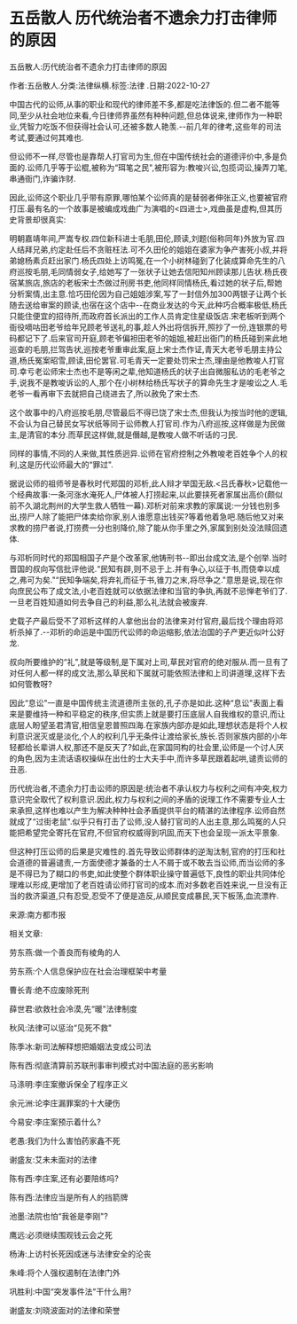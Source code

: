 # 五岳散人  历代统治者不遗余力打击律师的原因

五岳散人:历代统治者不遗余力打击律师的原因

作者:五岳散人.分类:法律纵横.标签:法律 .日期:2022-10-27

中国古代的讼师,从事的职业和现代的律师差不多,都是吃法律饭的.但二者不能等同,至少从社会地位来看,今日律师界虽然有种种问题,但总体说来,律师作为一种职业,凭智力吃饭不但获得社会认可,还被多数人艳羡.--前几年的律考,这些年的司法考试,要通过何其难也.

但讼师不一样,尽管也是靠帮人打官司为生,但在中国传统社会的道德评价中,多是负面的.讼师几乎等于讼棍,被称为“珥笔之民",被形容为:教唆兴讼,包揽词讼,操弄刀笔,串通衙门,诈骗诈财.

因此,讼师这个职业几乎带有原罪,哪怕某个讼师真的是替弱者伸张正义,也要被官府打压.最有名的一个故事是被编成戏曲广为演唱的<四进士>,戏曲虽是虚构,但其历史背景却很真实:

明朝嘉靖年间,严嵩专权.四位新科进士毛朋,田伦,顾读,刘题(俗称同年)外放为官.四人结拜兄弟,约定赴任后不贪赃枉法.可不久田伦的姐姐在婆家为争产害死小叔,并将弟媳杨素贞赶出家门.杨氏四处上访鸣冤,在一个小树林碰到了化装成算命先生的八府巡按毛朋,毛同情弱女子,给她写了一张状子让她去信阳知州顾读那儿告状.杨氏夜宿某旅店,旅店的老板宋士杰做过刑房书吏,他同样同情杨氏,看过她的状子后,帮她分析案情,出主意.恰巧田伦因为自己姐姐涉案,写了一封信外加300两银子让两个长随去送给审案的顾读,也宿在这个店中--在商业发达的今天,此种巧合概率极低,杨氏只能住便宜的招待所,而政府首长派出的工作人员肯定住星级饭店.宋老板听到两个衙役嘀咕田老爷给年兄顾老爷送礼的事,趁人外出将信拆开,照抄了一份,连银票的号码都记下了.后来官司开庭,顾老爷偏袒田老爷的姐姐,被赶出衙门的杨氏碰到来此地巡查的毛朋,拦驾告状,巡按老爷重审此案,庭上宋士杰作证,青天大老爷毛朋主持公道,杨氏冤案昭雪,顾读,田伦罢官.可毛青天一定要处罚宋士杰,理由是他教唆人打官司.幸亏老讼师宋士杰也不是等闲之辈,他知道杨氏的状子出自微服私访的毛老爷之手,说我不是教唆诉讼的人,那个在小树林给杨氏写状子的算命先生才是唆讼之人.毛老爷一看再审下去就把自己绕进去了,所以赦免了宋士杰.

这个故事中的八府巡按毛朋,尽管最后不得已饶了宋士杰,但我认为按当时他的逻辑,不会认为自己替民女写状纸等同于讼师教人打官司.作为八府巡按,这样做是为民做主,是清官的本分.而草民这样做,就是僭越,是教唆人做不听话的刁民.

同样的事情,不同的人来做,其性质迥异.讼师在官府控制之外教唆老百姓争个人的权利,这是历代讼师最大的“罪过".

据说讼师的祖师爷是春秋时代郑国的邓析,此人辩才举国无敌.<吕氏春秋>记载他一个经典故事:一条河涨水淹死人,尸体被人打捞起来,以此要挟死者家属出高价(颇似前不久湖北荆州的大学生救人牺牲一幕).邓析对前来求教的家属说:一分钱也别多出,捞尸人除了能把尸体卖给你家,别人谁愿意出钱买?等着他着急吧.随后他又对来求教的捞尸者说,打捞费一分也别降价,除了能从你手里之外,家属到别处没法赎回遗体.

与邓析同时代的郑国相国子产是个改革家,他铸刑书--即出台成文法,是个创举.当时晋国的叔向写信批评他说.“民知有辟,则不忌于上.并有争心,以征于书,而侥幸以成之,弗可为矣."“民知争端矣,将弃礼而征于书,锥刀之末,将尽争之."意思是说,现在你向庶民公布了成文法,小老百姓就可以依据法律和当官的争执,再就不忌惮老爷们了.一旦老百姓知道如何去争自己的利益,那么礼法就会被废弃.

史载子产最后受不了邓析这样的人拿他出台的法律来对付官府,最后找个理由将邓析杀掉了.--邓析的命运是中国历代讼师的命运缩影,依法治国的子产更近似叶公好龙.

叔向所要维护的“礼",就是等级制,是下属对上司,草民对官府的绝对服从.而一旦有了对任何人都一样的成文法,那么草民和下属就可能依照法律和上司讲道理,这样下去如何管教呀?

因此“息讼"一直是中国传统主流道德所主张的,孔子亦是如此.这种“息讼"表面上看来是要维持一种和平稳定的秩序,但实质上就是要打压底层人自我维权的意识,而让底层人盼望圣君清官,相信皇恩普照四海.在家族内部亦是如此,理想状态是将个人权利意识泯灭或是淡化,个人的权利几乎无条件让渡给家长,族长.否则家族内部的小年轻都给长辈讲人权,那还不是反天了?如此,在家国同构的社会里,讼师是一个讨人厌的角色,因为主流话语权操纵在出仕的士大夫手中,而许多草民跟着起哄,谴责讼师的丑恶.

历代统治者,不遗余力打击讼师的原因是:统治者不承认权力与权利之间有冲突,权力意识完全取代了权利意识.因此,权力与权利之间的矛盾的说理工作不需要专业人士来承担,这样也难以产生为解决种种社会矛盾提供平台的精湛的法律程序.讼师自然就成了“过街老鼠".似乎只有打击了讼师,没人替打官司的人出主意,那么鸣冤的人只能把希望完全寄托在官府,不但官府权威得到巩固,而天下也会呈现一派太平景象.

但这种打压讼师的后果是灾难性的.首先导致讼师群体的逆淘汰制,官府的打压和社会道德的普遍谴责,一方面使德才兼备的士人不屑于或不敢去当讼师,而当讼师的多是不得已为了糊口的书吏,如此使整个群体职业操守普遍低下,良性的职业共同体伦理难以形成,更增加了老百姓请讼师打官司的成本.而对多数老百姓来说,一旦没有正当的救济渠道,只有忍受,忍受不了便是造反,从顺民变成暴民,天下板荡,血流漂杵.

来源:南方都市报



相关文章:

劳东燕:做一个善良而有棱角的人

劳东燕:个人信息保护应在社会治理框架中考量

曹长青:绝不应废除死刑

薛世君:欲救社会冷漠,先“暖"法律制度

秋风:法律可以惩治“见死不救"

陈季冰:新司法解释想把婚姻法变成公司法

陈有西:彻底清算前苏联刑事审判模式对中国法庭的恶劣影响

马涤明:李庄案撤诉保全了程序正义

余元洲:论李庄漏罪案的十大硬伤

今易安:李庄案预示着什么?

老愚:我们为什么害怕药家鑫不死

谢盛友:艾未未面对的法律

陈有西:李庄案,还有必要陪练吗?

陈有西:法律应当是所有人的挡箭牌

池墨:法院也怕“我爸是李刚"?

鹰远:必须继续围观钱云会之死

杨涛:上访村长死因成迷与法律安全的沦丧

朱峰:将个人强权遏制在法律门外

巩胜利:中国“突发事件法"干什么用?

谢盛友:刘晓波面对的法律和荣誉